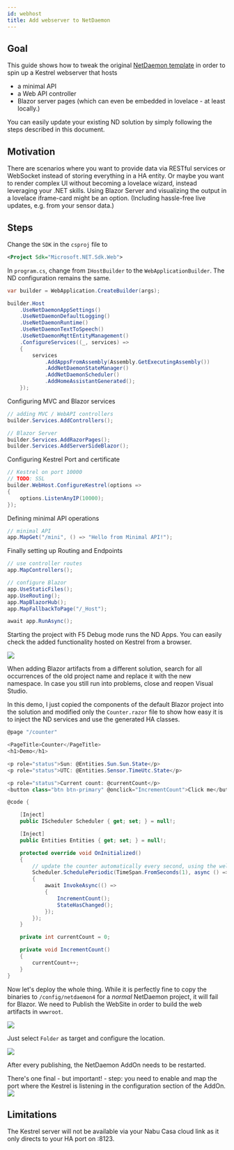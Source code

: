 ```yaml
---
id: webhost
title: Add webserver to NetDaemon
---
```


## Goal

This guide shows how to tweak the original [NetDaemon template](user\started\development.md#2-get-the-project-template) in order to spin up a Kestrel webserver that hosts
- a minimal API
- a Web API controller
- Blazor server pages (which can even be embedded in lovelace - at least locally.)

You can easily update your existing ND solution by simply following the steps described in this document.

## Motivation
There are scenarios where you want to provide data via RESTful services or WebSocket instead of storing everything in a HA entity.
Or maybe you want to render complex UI without becoming a lovelace wizard, instead leveraging your .NET skills. 
Using Blazor Server and visualizing the output in a lovelace iframe-card might be an option. (Including hassle-free live updates, e.g. from your sensor data.)

## Steps

Change the `SDK` in the `csproj` file to 
```xml
<Project Sdk="Microsoft.NET.Sdk.Web">
```

In `program.cs`, change from `IHostBuilder` to the `WebApplicationBuilder`.
The ND configuration remains the same.

```csharp
var builder = WebApplication.CreateBuilder(args);

builder.Host
    .UseNetDaemonAppSettings()
    .UseNetDaemonDefaultLogging()
    .UseNetDaemonRuntime()
    .UseNetDaemonTextToSpeech()
    .UseNetDaemonMqttEntityManagement()
    .ConfigureServices((_, services) =>
    {
        services
            .AddAppsFromAssembly(Assembly.GetExecutingAssembly())
            .AddNetDaemonStateManager()
            .AddNetDaemonScheduler()
            .AddHomeAssistantGenerated();
    });
```

Configuring MVC and Blazor services
```csharp
// adding MVC / WebAPI controllers
builder.Services.AddControllers();

// Blazor Server
builder.Services.AddRazorPages();
builder.Services.AddServerSideBlazor();
```
Configuring Kestrel Port and certificate
```csharp
// Kestrel on port 10000
// TODO: SSL
builder.WebHost.ConfigureKestrel(options =>
{
    options.ListenAnyIP(10000);
});
```
Defining minimal API operations
```csharp
// minimal API
app.MapGet("/mini", () => "Hello from Minimal API!");
```
Finally setting up Routing and Endpoints
```csharp
// use controller routes
app.MapControllers();

// configure Blazor
app.UseStaticFiles();
app.UseRouting();
app.MapBlazorHub();
app.MapFallbackToPage("/_Host");

await app.RunAsync();
```

Starting the project with F5 Debug mode runs the ND Apps.
You can easily check the added functionality hosted on Kestrel from a browser.

![](/img/docs/tutorials/webhost_1_output.png)

When adding Blazor artifacts from a different solution, search for all occurrences of the old project name and replace it with the new namespace.
In case you still run into problems, close and reopen Visual Studio.

In this demo, I just copied the components of the default Blazor project into the solution and modified only the `Counter.razor` file to show 
how easy it is to inject the ND services and use the generated HA classes.
```csharp
@page "/counter"

<PageTitle>Counter</PageTitle>
<h1>Demo</h1>

<p role="status">Sun: @Entities.Sun.Sun.State</p>
<p role="status">UTC: @Entities.Sensor.TimeUtc.State</p>

<p role="status">Current count: @currentCount</p>
<button class="btn btn-primary" @onclick="IncrementCount">Click me</button>

@code {

    [Inject]
    public IScheduler Scheduler { get; set; } = null!;

    [Inject]
    public Entities Entities { get; set; } = null!;

    protected override void OnInitialized()
    {
        // update the counter automatically every second, using the wellknown IScheduler
        Scheduler.SchedulePeriodic(TimeSpan.FromSeconds(1), async () =>
        {
            await InvokeAsync(() =>
            {
                IncrementCount();
                StateHasChanged();
            });
        });
    }

    private int currentCount = 0;

    private void IncrementCount()
    {
        currentCount++;
    }
}
```

Now let's deploy the whole thing. 
While it is perfectly fine to copy the binaries to `/config/netdaemon4` for a _normal_ NetDaemon project, it will fail for Blazor.
We need to Publish the WebSite in order to build the web artifacts in `wwwroot`.

![](/img/docs/tutorials/webhost_2_publish.png)

Just select `Folder` as target and configure the location.

![](/img/docs/tutorials/webhost_3_publish_dlg.png)


After every publishing, the NetDaemon AddOn needs to be restarted.

There's one final - but important! - step: you need to enable and map the port where the Kestrel is listening in the configuration section of the AddOn.
![](/img/docs/tutorials/webhost_4_port.png)

## Limitations
The Kestrel server will not be available via your Nabu Casa cloud link as it only directs to your HA port on :8123.
